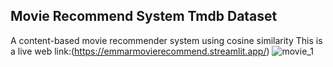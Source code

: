 ## Movie Recommend System Tmdb Dataset


A content-based movie recommender system using cosine similarity
This is a live web link:(https://emmarmovierecommend.streamlit.app/)
![movie_1](https://github.com/user-attachments/assets/c5e09c8d-c916-40db-8e60-d396b13b7099)
 
